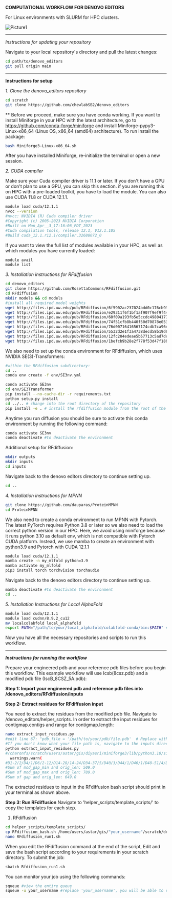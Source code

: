 ****COMPUTATIONAL WORKFLOW FOR DENOVO EDITORS****

For Linux environments with SLURM for HPC clusters.

![Picture1](https://github.com/chewlabSB2/denovo_editors/assets/87451986/d1ae18b8-23a2-45fe-bbe5-89fa0f2fb197)

_________________________________________________________________________________________________________________
*Instructions for updating your repository*

Navigate to your local repository's directory and pull the latest changes:
```bash
cd path/to/denovo_editors
git pull origin main
```
_________________________________________________________________________________________________________________
**Instructions for setup**

*1. Clone the denovo_editors repository* 
```bash
cd scratch
git clone https://github.com/chewlabSB2/denovo_editors
```
** Before we proceed, make sure you have conda working. If you want to install Miniforge in your HPC with the latest architecture, go to https://github.com/conda-forge/miniforge and install Miniforge-pypy3-Linux-x86_64 (Linux OS, x86_64 (amd64) architecture). To run install the package:
```bash
bash Miniforge3-Linux-x86_64.sh  
```
After you have installed Miniforge, re-initialize the terminal or open a new session. 

*2. CUDA compiler*

Make sure your Cuda compiler driver is 11.1 or later. If you don't have a GPU or don't plan to use a GPU, you can skip this section. if you are running this on HPC with a pre-loaded toolkit, you have to load the module. You can also use CUDA 11.8 or CUDA 12.1.1. 
```bash
module load cuda/12.1.1
nvcc --version
#nvcc: NVIDIA (R) Cuda compiler driver
#Copyright (c) 2005-2023 NVIDIA Corporation
#Built on Mon_Apr__3_17:16:06_PDT_2023
#Cuda compilation tools, release 12.1, V12.1.105
#Build cuda_12.1.r12.1/compiler.32688072_0
```
If you want to view the full list of modules available in your HPC, as well as which modules you have currently loaded:
```bash
module avail
module list
```
*3. Installation instructions for RFdiffusion*
```bash
cd denovo_editors
git clone https://github.com/RosettaCommons/RFdiffusion.git
cd RFdiffusion
mkdir models && cd models
#install all required model weights
wget http://files.ipd.uw.edu/pub/RFdiffusion/6f5902ac237024bdd0c176cb93063dc4/Base_ckpt.pt
wget http://files.ipd.uw.edu/pub/RFdiffusion/e29311f6f1bf1af907f9ef9f44b8328b/Complex_base_ckpt.pt
wget http://files.ipd.uw.edu/pub/RFdiffusion/60f09a193fb5e5ccdc4980417708dbab/Complex_Fold_base_ckpt.pt
wget http://files.ipd.uw.edu/pub/RFdiffusion/74f51cfb8b440f50d70878e05361d8f0/InpaintSeq_ckpt.pt
wget http://files.ipd.uw.edu/pub/RFdiffusion/76d00716416567174cdb7ca96e208296/InpaintSeq_Fold_ckpt.pt
wget http://files.ipd.uw.edu/pub/RFdiffusion/5532d2e1f3a4738decd58b19d633b3c3/ActiveSite_ckpt.pt
wget http://files.ipd.uw.edu/pub/RFdiffusion/12fc204edeae5b57713c5ad7dcb97d39/Base_epoch8_ckpt.pt
wget http://files.ipd.uw.edu/pub/RFdiffusion/1befcb9b28e2f778f53d47f18b7597fa/RF_structure_prediction_weights.pt
```
We also need to set up the conda environment for RFdiffusion, which uses NVIDIA SE(3)-Transformers:
```bash
#within the RFdiffusion subdirectory:
cd ..
conda env create -f env/SE3nv.yml

conda activate SE3nv
cd env/SE3Transformer
pip install --no-cache-dir -r requirements.txt
python setup.py install
cd ../.. # change into the root directory of the repository
pip install -e . # install the rfdiffusion module from the root of the repository
```
Anytime you run diffusion you should be sure to activate this conda environment by running the following command:
```bash
conda activate SE3nv
conda deactivate #to deactivate the environment
```
Additional setup for RFdiffusion:
```bash
mkdir outputs
mkdir inputs
cd inputs
```
Navigate back to the denovo editors directory to continue setting up.
```bash
cd ..
```
*4. Installation instructions for MPNN*
```bash
git clone https://github.com/dauparas/ProteinMPNN
cd ProteinMPNN
```
We also need to create a conda environment to run MPNN with Pytorch. The latest PyTorch requires Python 3.8 or later so we also need to load the correct python version in our HPC. Here, we avoid using miniforge because it runs python 3.10 as default env, which is not compatible with Pytorch CUDA platform. Instead, we use mamba to create an environment with python3.9 and Pytorch with CUDA 12.1.1
```bash
module load cuda/12.1.1
mamba create -n my_mlfold python=3.9
mamba activate my_mlfold
pip3 install torch torchvision torchaudio 
```
Navigate back to the denovo editors directory to continue setting up.
```bash
mamba deactivate #to deactivate the environment
cd ..
```
*5.  Installation Instructions for Local AlphaFold*

```bash
module load cuda/12.1.1
module load cudnn/8.9.2_cu12
mv localcolabfold local_alphafold
export PATH="/path/to/your/local_alphafold/colabfold-conda/bin:$PATH" #It is recommended to add this export command to ~/.bashrc and restart bash (~/.bashrc will be executed every time bash is started)
```
Now you have all the necessary repositories and scripts to run this workflow. 
_________________________________________________________________________________________________________________
***Instructions for running the workflow***

Prepare your engineered pdb and your reference pdb files before you begin this workflow. This example workflow will use Icsb(8csz.pdb) and a modified pdb file (IscB_8CSZ_5A.pdb):

**Step 1: Import your engineered pdb and reference pdb files into /denovo_editors/RFdiffusion/inputs**

**Step 2: Extract residues for RFdiffusion input**

You need to extract the residues from the modified pdb file. Navigate to /denovo_editors/helper_scripts. In order to extract the input residues for contigmap.contigs and range for contigmap.length:
```bash
nano extract_input_residues.py
#edit line 67: "pdb_file = '/path/to/your/pdb/file.pdb'  # Replace with the actual path"
#If you don't know what your file path is, navigate to the inputs directory and run "pwd" in the command line to get the file path.
python extract_input_residues.py
#/charonfs/scratch/users/astar/gis/diyasri/miniforge3/lib/python3.10/site-packages/Bio/PDB/PDBParser.py:395: PDBConstructionWarning: #Ignoring unrecognized record 'END' at line 1179
  warnings.warn(
#D1-2/2/D4/1/D6/2-12/D14-28/14-24/D34-37/5/D40/3/D44/1/D46/1/D48-51/4/D53/1-11/D60-65/7-17/D73/7-17/D86/1/D88/1/D90-94/5/D96-102/2-12/D104-110/2-12/D112-117/1-11/D119-120/2/D122-124/1-11/D129/1/D131-157/22-32/D159-165/3-13/D168/2/D171/3/D175/1-11/D182/4-14/D192/1/D194-199/8-18/D208-209/2/D211-219/6-16/D223/13-23/D242-246/1-11/D249-251/3/D253/1/D255-257/3/D259/4-14/D269/3/D273/12-22/D291-301/7-17/D304-305/29-39/D339/2/D342/21-31/D369-385/12-22/D387/4-14/D397-403/6-16/D409/3/D413/4/D418-419/2/D421-426/1-11/D428/3/D432-436/5/D438/1/D440-441/3/D444/1/D446-447/3/D450-452/5/D456-462/5-15/D467-468/3-13/D476/1/D478/4/D483-491
#Sum of mod_gap_min and orig_len: 509.0
#Sum of mod_gap_max and orig_len: 789.0
#Sum of gap and orig_len: 649.0
```
The extracted residues to input in the RFdiffusion bash script should print in your terminal as shown above.

**Step 3: Run RFdiffusion**
Navigate to 'helper_scripts/template_scripts/' to copy the templates for each step.
1. RFdiffusion
```bash
cd helper_scripts/template_scripts/
cp RFdiffusion_bash.sh /home/users/astar/gis/"your_username"/scratch/denovo_editors/RFdiffusion_run1.sh #example
nano RFdiffusion_run1.sh
```
When you edit the RFdiffusion command at the end of the script, 
Edit and save the bash script according to your requirements in your scratch directory. To submit the job:
```bash
sbatch Rfdiffusion_run1.sh
```
You can monitor your job using the following commands:
```bash
squeue #view the entire queue
squeue -u your_username #replace 'your_username', you will be able to view the status of all jobs you have submitted
```



